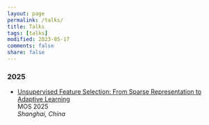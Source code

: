 ```yaml
---
layout: page
permalink: /talks/
title: Talks
tags: [talks]
modified: 2023-05-17 
comments: false
share: false
---
```




### 2025

* <a href="../talks/2024-CDC.pdf" class="textlink" target="_blank">Unsupervised Feature Selection: From Sparse Representation to Adaptive Learning</a><br>
MOS 2025 <br>
<i>Shanghai, China</i><br>

